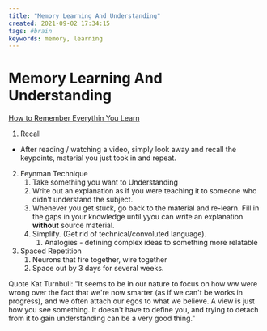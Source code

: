 ```yaml
---
title: "Memory Learning And Understanding"
created: 2021-09-02 17:34:15
tags: #brain
keywords: memory, learning
---
```


# Memory Learning And Understanding

[How to Remember Everythin You Learn](https://www.youtube.com/watch?v=V-UvSKe8jW4)

1. Recall
  - After reading / watching a video, simply look away and recall the keypoints, material you just took in and repeat.  
2. Feynman Technique
   1. Take something you want to Understanding
   2. Write out an explanation as if you were teaching it to someone who didn't understand the subject.
   3. Whenever you get stuck, go back to the material and re-learn.  Fill in the gaps in your knowledge until yyou can write an explanation **without** source material.
   4. Simplify. (Get rid of technical/convoluted language).
      1. Analogies - defining complex ideas to something more relatable
3. Spaced Repetition
   1. Neurons that fire together, wire together
   2. Space out by 3 days for several weeks.

Quote Kat Turnbull:
"It seems to be in our nature to focus on how ww were wrong over the fact that we're now smarter (as if we can't be works in progress), and we often attach our egos to what we believe.  A view is just how you see something. It doesn't have to define you, and trying to detach from it to gain understanding can be a very good thing."
